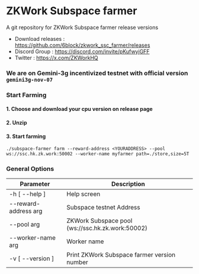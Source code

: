 # ZKWork Subspace farmer

A git repository for ZKWork Subspace farmer release versions

* Download releases : https://github.com/6block/zkwork_ssc_farmer/releases
* Discord Group :  https://discord.com/invite/pKufwyjGFF
* Twitter : https://x.com/ZKWorkHQ

### We are on Gemini-3g incentivized testnet with official version `gemini3g-nov-07`

### Start Farming

#### 1. Choose and download your cpu version on release page

#### 2. Unzip

#### 3. Start farming

`./subspace-farmer farm --reward-address <YOURADDRESS> --pool ws://ssc.hk.zk.work:50002 --worker-name myfarmer path=./store,size=5T`

### General Options

 Parameter                   | Description                                               
|-----------------------------|-----------------------------------------------------------|
| -h [ --help ]               | Help screen                                               |
| --reward-address arg               | Subspace testnet Address  |
| --pool arg               | ZKWork Subspace pool (ws://ssc.hk.zk.work:50002)             |                                            |
| --worker-name arg | Worker name                                               |
| -v [ --version ]            | Print ZKWork Subspace farmer version number                          |

